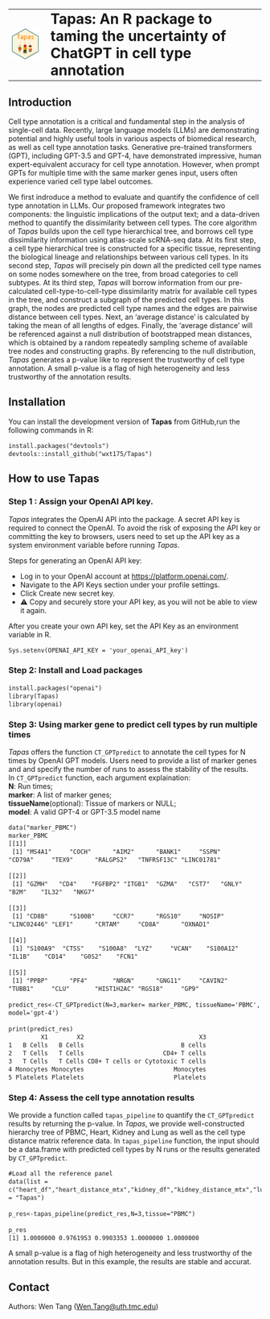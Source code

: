 <table>
<tr>
<td><img src="https://raw.githubusercontent.com/wxt175/Tapas/main/Tapas_logo.png" width="200"></td>
<td>
  <h1 style="margin: 0px; padding-left: 10px;">
    <strong>Tapas: An R package to taming the uncertainty of ChatGPT in cell type annotation</strong>
  </h1>
</td>
</tr>
</table>

## Introduction
Cell type annotation is a critical and fundamental step in the analysis of single-cell data. Recently, large language models (LLMs) are demonstrating potential and highly useful tools in various aspects of biomedical research, as well as cell type annotation tasks. Generative pre-trained transformers (GPT), including GPT-3.5 and GPT-4, have demonstrated impressive, human expert-equivalent accuracy for cell type annotation. However, when prompt GPTs for multiple time with the same marker genes input, users often experience varied cell type label outcomes.

We first indroduce a method to evaluate and quantify the confidence of cell type annotation in LLMs. Our proposed framework integrates two components: the linguistic implications of the output text; and a data-driven method to quantify the dissimilarity between cell types. The core algorithm of *Tapas* builds upon the cell type hierarchical tree, and borrows cell type dissimilarity information using atlas-scale scRNA-seq data. At its first step, a cell type hierarchical tree is constructed for a specific tissue, representing the biological lineage and relationships between various cell types. In its second step, *Tapas* will precisely pin down all the predicted cell type names on some nodes somewhere on the tree, from broad categories to cell subtypes. At its third step, *Tapas* will borrow information from our pre-calculated cell-type-to-cell-type dissimilarity matrix for available cell types in the tree, and construct a subgraph of the predicted cell types. In this graph, the nodes are predicted cell type names and the edges are pairwise distance between cell types. Next, an ‘average distance’ is calculated by taking the mean of all lengths of edges. Finally, the ‘average distance’ will be referenced against a null distribution of bootstrapped mean distances, which is obtained by a random repeatedly sampling scheme of available tree nodes and constructing graphs. By referencing to the null distribution, *Tapas* generates a p-value like to represent the trustworthy of cell type annotation. A small p-value is a flag of high heterogeneity and less trustworthy of the annotation results. 

## Installation 

You can install the development version of **Tapas** from GitHub,run the following commands in R:
```{r eval = FALSE}
install.packages("devtools")
devtools::install_github("wxt175/Tapas")
```

##  How to use Tapas

### Step 1 : Assign your OpenAI API key. 
*Tapas* integrates the OpenAI API into the package. A secret API key is required to connect the OpenAI. To avoid the risk of exposing the API key or committing the key to browsers, users need to set up the API key as a system environment variable before running *Tapas*. 

Steps for generating an OpenAI API key:
* Log in to your OpenAI account at https://platform.openai.com/.
* Navigate to the API Keys section under your profile settings.
* Click Create new secret key.
* ⚠️ Copy and securely store your API key, as you will not be able to view it again.

After you create your own API key, set the API Key as an environment variable in R.
```{r eval = FALSE}
Sys.setenv(OPENAI_API_KEY = 'your_openai_API_key')
```

### Step 2: Install and Load packages
```{r eval = FALSE}
install.packages("openai")
library(Tapas)
library(openai)
```

### Step 3: Using marker gene to predict cell types by run multiple times
*Tapas* offers the function `CT_GPTpredict` to annotate the cell types for N times by OpenAI GPT models. Users need to provide a list of marker genes and and specify the number of runs to assess the stability of the results.\
In  `CT_GPTpredict` function, each argument explaination: \
**N**: Run times;\
**marker**: A list of marker genes; \
**tissueName**(optional): Tissue of markers or NULL; \
**model**: A valid GPT-4 or GPT-3.5 model name

```{r eval = TRUE, message=FASLSE, warning=FALSE}
data("marker_PBMC")
marker_PBMC
[[1]]
 [1] "MS4A1"     "COCH"      "AIM2"      "BANK1"     "SSPN"      "CD79A"     "TEX9"      "RALGPS2"   "TNFRSF13C" "LINC01781"

[[2]]
 [1] "GZMH"   "CD4"    "FGFBP2" "ITGB1"  "GZMA"   "CST7"   "GNLY"   "B2M"    "IL32"   "NKG7"  

[[3]]
 [1] "CD8B"      "S100B"     "CCR7"      "RGS10"     "NOSIP"     "LINC02446" "LEF1"      "CRTAM"     "CD8A"      "OXNAD1"   

[[4]]
 [1] "S100A9"  "CTSS"    "S100A8"  "LYZ"     "VCAN"    "S100A12" "IL1B"    "CD14"    "G0S2"    "FCN1"   

[[5]]
 [1] "PPBP"      "PF4"       "NRGN"      "GNG11"     "CAVIN2"    "TUBB1"     "CLU"       "HIST1H2AC" "RGS18"     "GP9"     

predict_res<-CT_GPTpredict(N=3,marker= marker_PBMC, tissueName='PBMC', model='gpt-4')

print(predict_res)
         X1        X2                                X3
1   B Cells   B Cells                           B cells
2   T Cells   T Cells                      CD4+ T cells
3   T Cells   T Cells CD8+ T cells or Cytotoxic T cells
4 Monocytes Monocytes                         Monocytes
5 Platelets Platelets                         Platelets

```

### Step 4: Assess the cell type annotation results 
We provide a function called `tapas_pipeline` to quantify the `CT_GPTpredict` results by returning the p-value. In *Tapas*, we provide well-constructed hierarchy tree of PBMC, Heart, Kidney and Lung as well as the cell type distance matrix reference data. In `tapas_pipeline` function, the input should be a data.frame with predicted cell types by N runs or the results generated by `CT_GPTpredict`.

```{r eval = FALSE}
#Load all the reference panel
data(list = c("heart_df","heart_distance_mtx","kidney_df","kidney_distance_mtx","lung_df","lung_distance_mtx","pbmc_df","pbmc_distance_mtx","marker_PBMC"),package = "Tapas")

p_res<-tapas_pipeline(predict_res,N=3,tissue="PBMC")

p_res
[1] 1.0000000 0.9761953 0.9903353 1.0000000 1.0000000
```
A small p-value is a flag of high heterogeneity and less trustworthy of the annotation results. But in this example, the results are stable and accurat.

## Contact
Authors: Wen Tang (Wen.Tang@uth.tmc.edu)

